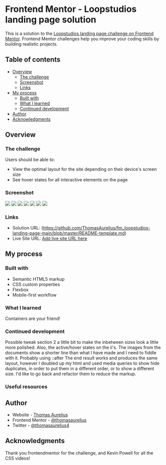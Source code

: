 # Frontend Mentor - Loopstudios landing page solution

This is a solution to the [Loopstudios landing page challenge on Frontend Mentor](https://www.frontendmentor.io/challenges/loopstudios-landing-page-N88J5Onjw). Frontend Mentor challenges help you improve your coding skills by building realistic projects.

## Table of contents

-  [Overview](#overview)
   -  [The challenge](#the-challenge)
   -  [Screenshot](#screenshot)
   -  [Links](#links)
-  [My process](#my-process)
   -  [Built with](#built-with)
   -  [What I learned](#what-i-learned)
   -  [Continued development](#continued-development)
-  [Author](#author)
-  [Acknowledgments](#acknowledgments)

## Overview

### The challenge

Users should be able to:

-  View the optimal layout for the site depending on their device's screen size
-  See hover states for all interactive elements on the page

### Screenshot

![](./fm_loop_lg_1.png)
![](./fm_loop_lg_2.png)
![](./fm_loop_lg_3.png)
![](./fm_loop_sm_1.png)
![](./fm_loop_sm_2.png)
![](./fm_loop_sm_3.png)
![](./fm_loop_sm_4.png)

### Links

-  Solution URL: (https://github.com/ThomasAurelius/fm_loopstudios-landing-page-main/blob/master/README-template.md)
-  Live Site URL: [Add live site URL here](https://your-live-site-url.com)

## My process

### Built with

-  Semantic HTML5 markup
-  CSS custom properties
-  Flexbox
-  Mobile-first workflow

### What I learned

Containers are your friend!

### Continued development

Possible tweak section 2 a little bit to make the inbetween sizes look a little more polished.
Also, the active/hover states on the li's. The images from the documents show a shorter line than what I have made and I need to fiddle with it. Probably using ::after
The end result works and produces the same layout, however I doubled up my html and used media queries to show hide duplicates, in order to put them in a different order, or to show a different size. I'd like to go back and refactor them to reduce the markup.

### Useful resources

## Author

-  Website - [Thomas Aurelius](https://www.thomasaurelius.com)
-  Frontend Mentor - [@thomasaurelius](https://www.frontendmentor.io/profile/thomasaurelius)
-  Twitter - [@thomasaurelius4](https://www.twitter.com/yourusername)

## Acknowledgments

Thank you frontendmentor for the challenge, and Kevin Powell for all the CSS videos!
